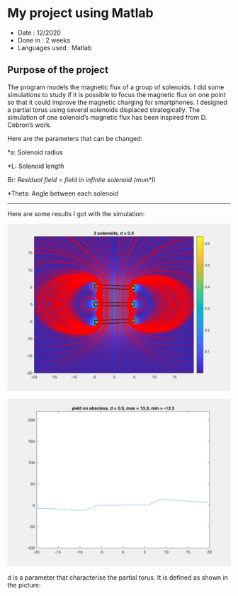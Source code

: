 # My project using Matlab

* Date : 12/2020
* Done in : 2 weeks
* Languages used : Matlab

## Purpose of the project
The program models the magnetic flux of a group of solenoids. I did some simulations to study if it is possible to focus the magnetic flux on one point so that it could improve the magnetic charging for smartphones.
I designed a partial torus using several solenoids displaced strategically. The simulation of one solenoid’s magnetic flux has been inspired from D. Cebron’s work.

Here are the parameters that can be changed:

*a: Solenoid radius

*L: Solenoid length

*Br: Residual field = field in infinite solenoid (mu*n*I)

*Theta: Angle between each solenoid

---
Here are some results I got with the simulation:

![alt text](https://github.com/Yutotto97/Focused_Magnetic_field/blob/main/Prototypemagneticflux_A%3D5.gif "video of magnetic field changing the shape")

![alt text](https://github.com/Yutotto97/Focused_Magnetic_field/blob/main/Prototype_yield_on_abscissa_A%3D5.gif "video of yield on the abscissa plotted against d")

d is a parameter that characterise the partial torus. It is defined as shown in the picture:
